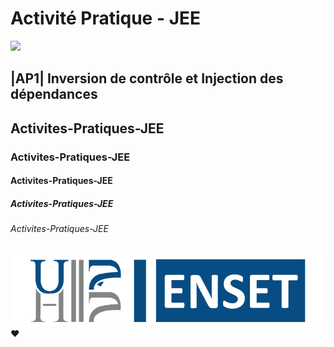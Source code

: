 # Activité Pratique - JEE
![](https://miro.medium.com/max/647/1*PBTTH5RGrfT1RBXxr989XQ.png)


## |AP1| Inversion de contrôle et Injection des dépendances

## Activites-Pratiques-JEE
### Activites-Pratiques-JEE
#### Activites-Pratiques-JEE
##### Activites-Pratiques-JEE
###### Activites-Pratiques-JEE

![Logo ENSET](Activité%20Pratique%20N°%201/images/LOGO%20ENSET.png)
♥
